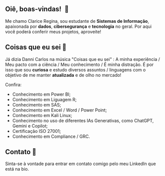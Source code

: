## Oiê, boas-vindas!  👋

Me chamo Clarice Regina, sou estudante de **Sistemas de Informação**, apaixonada por **dados**, **cibersegurança** e **tecnologia** no geral. Por aqui você poderá conferir meus projetos, aproveite!

## Coisas que eu sei 📖

Já dizia Danni Carlos na música "Coisas que eu sei" : A minha experiência / Meu pacto com a ciência / Meu conhecimento / É minha distração. É por isso que sou **curiosa** e estudo diversos assuntos / linguagens com o objetivo de me manter **atualizada** e de olho no mercado! 

Confira:

*   Conhecimento em Power BI;
*   Conhecimento em Liguagem R;
*   Conhecimento em SAS;
*   Conhecimento em Excel / Word / Power Point;
*   Conhecimento em Kali Linux;
*   Conhecimento no uso de diferentes IAs Generativas, como ChatGPT, Gemini e Copilot;
*   Certificação ISO 27001;
*   Conhecimento em Compliance / GRC.

## Contato 📱

Sinta-se à vontade para entrar em contato comigo pelo meu LinkedIn que está na bio.

